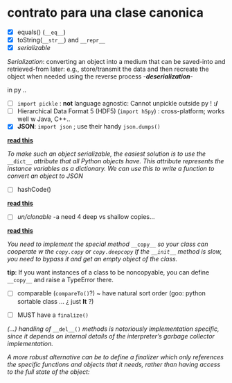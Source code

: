 # contrato para una clase canonica

- [X] equals() (`__eq__`)
- [X] toString(`__str__`) and `__repr__`
- [X] *serializable*

*Serialization*: converting an object into a medium that can be saved-into and retrieved-from later:
e.g., store/transmit the data and then recreate the object when needed using the reverse process -***deserialization***-

in py ..

- [ ] `import pickle` : **not** language agnostic: Cannot unpickle outside py ! **:/**
- [ ] Hierarchical Data Format 5 (HDF5) (`import h5py`) : cross-platform; works well w Java, C++..
- [X] **JSON**: `import json` ; use their handy `json.dumps()`

[**read this**](https://pythonprinciples.com/ask/how-do-you-json-serialize-a-class-in-python)

*To make such an object serializable, the easiest solution is to use the* `__dict__` *attribute that all Python objects have. This attribute represents the instance variables as a dictionary. We can use this to write a function to convert an object to JSON*

- [ ] hashCode()

[**read this**](https://www.programiz.com/python-programming/methods/built-in/hash)

- [ ] *un/clonable* -a need 4 deep vs shallow copies...

[**read this**](https://www.oreilly.com/library/view/python-cookbook/0596001673/ch05s12.html)

*You need to implement the special method* `__copy__` *so your class can cooperate w the `copy.copy` or `copy.deepcopy` If the `__init__` method is slow, you need to bypass it and get an empty object of the class.*

**tip**: If you want instances of a class to be noncopyable, you can define `__copy__` and raise a TypeError there.

- [ ] comparable (`compareTo()`?) ~ have natural sort order (goo: python sortable class ... ¿ just __lt__ ?)

- [ ] MUST have a `finalize()`

*(...) handling of* `__del__()` *methods is notoriously implementation specific, since it depends on internal details of the interpreter’s garbage collector implementation.*

*A more robust alternative can be to define a finalizer which only references the specific functions and objects that it needs, rather than having access to the full state of the object:*
